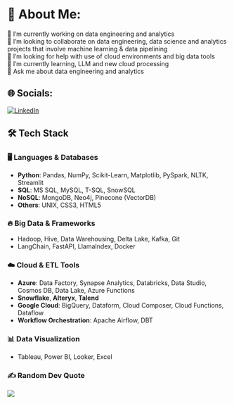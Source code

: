 # 💫 About Me:
🔭 I’m currently working on data engineering and analytics <br>👯 I’m looking to collaborate on data engineering, data science and analytics projects that involve machine learning & data pipelining<br>🤝 I’m looking for help with use of cloud environments and big data tools<br>🌱 I’m currently learning, LLM and new cloud processing<br>💬 Ask me about data engineering and analytics


## 🌐 Socials:
[![LinkedIn](https://img.shields.io/badge/LinkedIn-%230077B5.svg?logo=linkedin&logoColor=white)](https://www.linkedin.com/in/nitantjatale/) 

## 🛠️ Tech Stack

### 🖥️ **Languages & Databases**
- **Python**: Pandas, NumPy, Scikit-Learn, Matplotlib, PySpark, NLTK, Streamlit
- **SQL**: MS SQL, MySQL, T-SQL, SnowSQL
- **NoSQL**: MongoDB, Neo4j, Pinecone (VectorDB)
- **Others**: UNIX, CSS3, HTML5

### 🔥 **Big Data & Frameworks**
- Hadoop, Hive, Data Warehousing, Delta Lake, Kafka, Git
- LangChain, FastAPI, LlamaIndex, Docker

### ☁️ **Cloud & ETL Tools**
- **Azure**: Data Factory, Synapse Analytics, Databricks, Data Studio, Cosmos DB, Data Lake, Azure Functions
- **Snowflake**, **Alteryx**, **Talend**
- **Google Cloud**: BigQuery, Dataform, Cloud Composer, Cloud Functions, Dataflow
- **Workflow Orchestration**: Apache Airflow, DBT

### 📊 **Data Visualization**
- Tableau, Power BI, Looker, Excel


### ✍️ Random Dev Quote
![](https://quotes-github-readme.vercel.app/api?type=horizontal&theme=radical)






